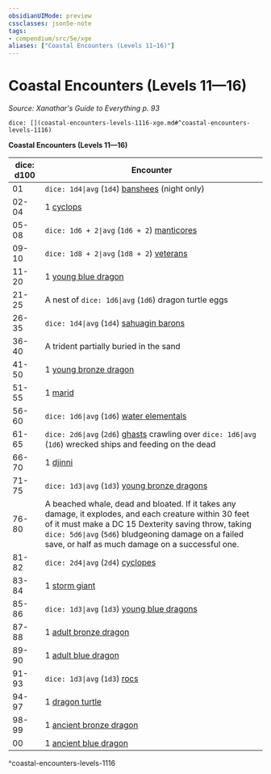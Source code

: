 ```yaml
---
obsidianUIMode: preview
cssclasses: json5e-note
tags:
- compendium/src/5e/xge
aliases: ["Coastal Encounters (Levels 11—16)"]
---
```

# Coastal Encounters (Levels 11—16)
*Source: Xanathar's Guide to Everything p. 93* 

`dice: [](coastal-encounters-levels-1116-xge.md#^coastal-encounters-levels-1116)`

**Coastal Encounters (Levels 11—16)**

| dice: d100 | Encounter |
|------------|-----------|
| 01 | `dice: 1d4\|avg` (`1d4`) [banshees](4-Resources/Compendium/bestiary/undead/banshee.md) (night only) |
| 02-04 | 1 [cyclops](4-Resources/Compendium/bestiary/giant/cyclops.md) |
| 05-08 | `dice: 1d6 + 2\|avg` (`1d6 + 2`) [manticores](4-Resources/Compendium/bestiary/monstrosity/manticore.md) |
| 09-10 | `dice: 1d8 + 2\|avg` (`1d8 + 2`) [veterans](4-Resources/Compendium/bestiary/humanoid/veteran.md) |
| 11-20 | 1 [young blue dragon](4-Resources/Compendium/bestiary/dragon/young-blue-dragon.md) |
| 21-25 | A nest of `dice: 1d6\|avg` (`1d6`) dragon turtle eggs |
| 26-35 | `dice: 1d4\|avg` (`1d4`) [sahuagin barons](4-Resources/Compendium/bestiary/humanoid/sahuagin-baron.md) |
| 36-40 | A trident partially buried in the sand |
| 41-50 | 1 [young bronze dragon](4-Resources/Compendium/bestiary/dragon/young-bronze-dragon.md) |
| 51-55 | 1 [marid](4-Resources/Compendium/bestiary/elemental/marid.md) |
| 56-60 | `dice: 1d6\|avg` (`1d6`) [water elementals](4-Resources/Compendium/bestiary/elemental/water-elemental.md) |
| 61-65 | `dice: 2d6\|avg` (`2d6`) [ghasts](4-Resources/Compendium/bestiary/undead/ghast.md) crawling over `dice: 1d6\|avg` (`1d6`) wrecked ships and feeding on the dead |
| 66-70 | 1 [djinni](4-Resources/Compendium/bestiary/elemental/djinni.md) |
| 71-75 | `dice: 1d3\|avg` (`1d3`) [young bronze dragons](4-Resources/Compendium/bestiary/dragon/young-bronze-dragon.md) |
| 76-80 | A beached whale, dead and bloated. If it takes any damage, it explodes, and each creature within 30 feet of it must make a DC 15 Dexterity saving throw, taking `dice: 5d6\|avg` (`5d6`) bludgeoning damage on a failed save, or half as much damage on a successful one. |
| 81-82 | `dice: 2d4\|avg` (`2d4`) [cyclopes](4-Resources/Compendium/bestiary/giant/cyclops.md) |
| 83-84 | 1 [storm giant](4-Resources/Compendium/bestiary/giant/storm-giant.md) |
| 85-86 | `dice: 1d3\|avg` (`1d3`) [young blue dragons](4-Resources/Compendium/bestiary/dragon/young-blue-dragon.md) |
| 87-88 | 1 [adult bronze dragon](4-Resources/Compendium/bestiary/dragon/adult-bronze-dragon.md) |
| 89-90 | 1 [adult blue dragon](4-Resources/Compendium/bestiary/dragon/adult-blue-dragon.md) |
| 91-93 | `dice: 1d3\|avg` (`1d3`) [rocs](4-Resources/Compendium/bestiary/monstrosity/roc.md) |
| 94-97 | 1 [dragon turtle](4-Resources/Compendium/bestiary/dragon/dragon-turtle.md) |
| 98-99 | 1 [ancient bronze dragon](4-Resources/Compendium/bestiary/dragon/ancient-bronze-dragon.md) |
| 00 | 1 [ancient blue dragon](4-Resources/Compendium/bestiary/dragon/ancient-blue-dragon.md) |
^coastal-encounters-levels-1116